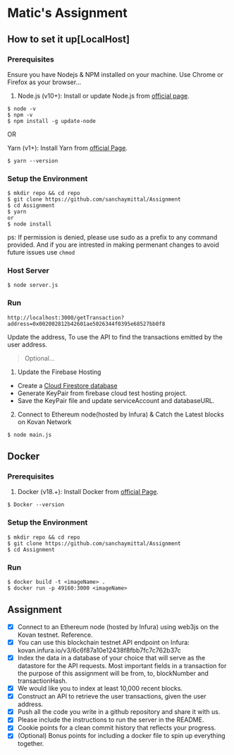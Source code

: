# Matic's Assignment

<!-- ## Run
Assignment is an API to retrieve the user transactions, by given the user address.
- Please visit the given link.
- Enter the user Address to retrieve the transactions by the user.
```
https://ethereum-transaction.herokuapp.com/getTransaction?address=0x002002812b42601ae5026344f0395e68527bb0f8
``` -->

## How to set it up[LocalHost]
### Prerequisites

Ensure you have Nodejs & NPM installed on your machine. Use Chrome or Firefox as your browser...

1. Node.js (v10+): Install or update Node.js from [official page](https://nodejs.org/en/).

```
$ node -v
$ npm -v
$ npm install -g update-node
```

OR

Yarn (v1+): Install Yarn from [official Page](https://yarnpkg.com/lang/en/docs/install/#debian-stable).

```
$ yarn --version
```

### Setup the Environment

```
$ mkdir repo && cd repo
$ git clone https://github.com/sanchaymittal/Assignment
$ cd Assignment
$ yarn 
or
$ node install
```
ps: If permission is denied, please use sudo as a prefix to any command provided. And if you are intrested in making permenant changes to avoid future issues use ```chmod```

### Host Server
```
$ node server.js 
```
### Run
```
http://localhost:3000/getTransaction?address=0x002002812b42601ae5026344f0395e68527bb0f8
```
Update the address, To use the API to find the transactions emitted by the user address.


> Optional...
1. Update the Firebase Hosting
- Create a [Cloud Firestore database](https://firebase.google.com/docs/firestore/quickstart?authuser=5)
- Generate KeyPair from firebase cloud test hosting project.
- Save the KeyPair file and update serviceAccount and databaseURL.

2. Connect to Ethereum node(hosted by Infura) & Catch the Latest blocks on Kovan Network
```
$ node main.js
```

## Docker

### Prerequisites
1. Docker (v18.+): Install Docker from [official Page](https://www.docker.com/get-started).
```
$ Docker --version
```

### Setup the Environment

```
$ mkdir repo && cd repo
$ git clone https://github.com/sanchaymittal/Assignment
$ cd Assignment
```

### Run
```
$ docker build -t <imageName> .
$ docker run -p 49160:3000 <imageName>
```

## Assignment

- [x] Connect to an Ethereum node (hosted by Infura) using web3js on the Kovan testnet. Reference. 
- [x] You can use this blockchain testnet API endpoint on Infura: kovan.infura.io/v3/6c6f87a10e12438f8fbb7fc7c762b37c
- [x] Index the data in a database of your choice that will serve as the datastore for the API requests. Most important fields in a transaction for the purpose of this assignment will be from, to, blockNumber and transactionHash.
- [x] We would like you to index at least 10,000 recent blocks.
- [x] Construct an API to retrieve the user transactions, given the user address.
- [x] Push all the code you write in a github repository and share it with us. 
- [x] Please include the instructions to run the server in the README.
- [x] Cookie points for a clean commit history that reflects your progress.
- [x] (Optional) Bonus points for including a docker file to spin up everything together.